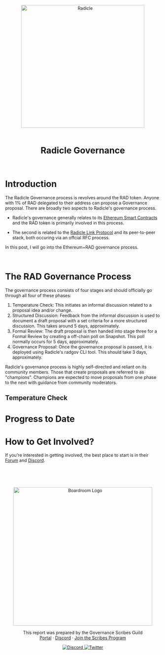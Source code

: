 <head>
<p align="center">
  <a href="http://app.boardroom.info/radicle">
    <img src="https://worker.snapshot.org/mirror?img=https%3A%2F%2Fraw.githubusercontent.com%2Fsnapshot-labs%2Fsnapshot-spaces%2Fmaster%2Fspaces%2Fgov.radicle.eth%2Fspace.png" alt="Radicle" width="400" />
  </a>
  <br />
  <br />
  <h1 align="center">Radicle Governance</h1>  
  <br />
</p>
</head>


# Introduction
The Radicle Governance process is revolves around the RAD token. Anyone with 1% of RAD delegated to their address can propose a Governance proposal. There are broadly two aspects to Radicle's governance process.

* Radicle's governance generally relates to its [Ethereum Smart Contracts](https://radicle.xyz/blog/integrating-with-ethereum.html) and the RAD token is primarily involved in this process. 

* The second is related to the [Radicle Link Protocol](https://radicle.xyz/blog/radicle-link.html) and its peer-to-peer stack, both occuring via an offcial RFC process. 

In this post, I will go into the Ethereum+RAD governance process.

<br />

# The RAD Governance Process
The governance process consists of four stages and should officially go through all four of these phases:
1. Temperature Check: This initiates an informal discussion related to a proposal idea and/or change.
2. Structured Discussion: Feedback from the informal discussion is used to document a draft proposal with a set criteria for a more structured discussion. This takes around 5 days, approximately.
3. Formal Review: The draft proposal is then handed into stage three for a Formal Review by creating a off-chain poll on Snapshot. This poll normally occurs for 5 days, approximately.
4. Governance Proposal: Once the governance proposal is passed, it is deployed using Radicle's radgov CLI tool. This should take 3 days, approximately.

Radicle's governance process is highly self-directed and reliant on its community members. Those that create proposals are referred to as "champions". Champions are expected to move proposals from one phase to the next with guidance from community moderators.

## Temperature Check






# Progress to Date



# How to Get Involved?
If you're interested in getting involved, the best place to start is in their [Forum](https://radicle.community/) and [Discord](https://discord.gg/2xaU5r4f).

<br/>
<br/>
<br/>

<p align="center">
  <a href="http://app.boardroom.info/">
    <img src="https://i.ibb.co/PFcchnQ/boardroom.png" alt="Boardroom Logo" width="450" />
  </a>
</p>

<p align="center">
	This report was prepared by the Governance Scribes Guild
  <br />
  <a href="http://boardroom.info/">Portal</a>
  ·
  <a href="https://discord.com/invite/tgrTFg9">Discord</a>
  ·
  <a href="https://boardroom.mirror.xyz/JHrN8nVy_J4C7Xzj37zoyPANg0ZnNszhWy9YOZHC0lM">Join the Scribes Program</a>
</p>

<p align="center">
  <a href="https://discord.gg/CEZ8WfuK8s">
    <img src="https://img.shields.io/badge/Discord-Join-7289da?style=for-the-badge&logo=discord&logoColor=white" alt="Discord" />
  </a>
  <a href="https://twitter.com/boardroom_info">
    <img src="https://img.shields.io/badge/Twitter-Follow-1da1f2?style=for-the-badge&logo=twitter&logoColor=white" alt="Twitter" />
  </a>
</p>

<br/>
<br/>
